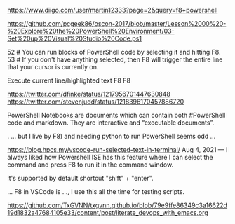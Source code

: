 



https://www.diigo.com/user/martin12333?page=2&query=f8+powershell



https://github.com/pcgeek86/oscon-2017/blob/master/Lesson%2000%20-%20Explore%20the%20PowerShell%20Environment/03-Set%20up%20Visual%20Studio%20Code.ps1

52 # You can run blocks of PowerShell code by selecting it and hitting F8. 53 # If you don't have anything selected, then F8 will trigger the entire line that your cursor is currently on.

Execute current line/highlighted text F8 F8



https://twitter.com/dfinke/status/1217956701447630848
https://twitter.com/stevenjudd/status/1218396170457886720

PowerShell Notebooks are documents which can contain both #PowerShell code and markdown. They are interactive and “executable documents”.

. ... but I live by F8) and needing python to run PowerShell seems odd ...


https://blog.hpcs.my/vscode-run-selected-text-in-terminal/
Aug 4, 2021 — I always liked how Powershell ISE has this feature where I can select the command and press F8 to run it in the command window.



it's supported by default shortcut "shift" + "enter".


... F8 in VSCode is ..., I use this all the time for testing scripts.





https://github.com/TxGVNN/txgvnn.github.io/blob/79e9ffe86349c3a16622d19d1832a47684105e33/content/post/literate_devops_with_emacs.org



